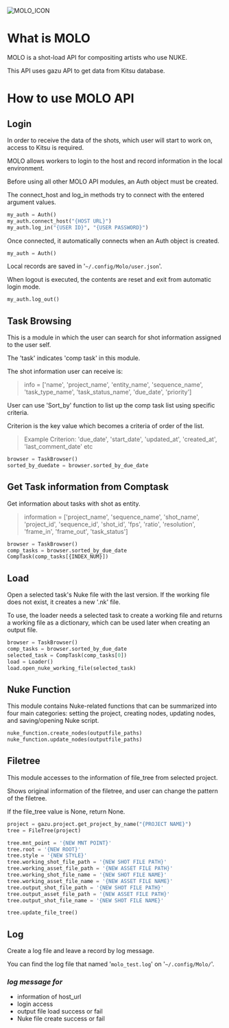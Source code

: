 ![MOLO_ICON](https://user-images.githubusercontent.com/122800378/230761283-a09ac809-43b8-4444-b7b7-85b1b5c461fc.png)


# What is MOLO

MOLO is a shot-load API for compositing artists who use NUKE.

This API uses gazu API to get data from Kitsu database.

# **How to use MOLO API**

## Login

In order to receive the data of the shots, which user will start to work on, access to Kitsu is required.

MOLO allows workers to login to the host and record information in the local environment.

Before using all other MOLO API modules, an Auth object must be created.

The connect_host and log_in methods try to connect with the entered argument values.

```python
my_auth = Auth()
my_auth.connect_host("{HOST URL}")
my_auth.log_in("{USER ID}", "{USER PASSWORD}")
```

Once connected, it automatically connects when an Auth object is created.

```python
my_auth = Auth()
```

Local records are saved in '`~/.config/Molo/user.json`'.

When logout is executed, the contents are reset and exit from automatic login mode.

```python
my_auth.log_out()
```

## Task Browsing

This is a module in which the user can search for shot information assigned to the user self.

The 'task' indicates 'comp task' in this module.

The shot information user can receive is:

> info = ['name', 'project_name', 'entity_name', 'sequence_name', 'task_type_name', 'task_status_name', 'due_date', 'priority']
> 

User can use 'Sort_by' function to list up the comp task list using specific criteria.

Criterion is the key value which becomes a criteria of order of the list.

> Example Criterion: 'due_date', 'start_date', 'updated_at', 'created_at', 'last_comment_date' etc
> 

```python
browser = TaskBrowser()
sorted_by_duedate = browser.sorted_by_due_date
```

## Get Task information from Comptask

Get information about tasks with shot as entity.

> information = ['project_name', 'sequence_name', 'shot_name', 'project_id', 'sequence_id', 'shot_id', 'fps', 'ratio', 'resolution', 'frame_in', 'frame_out', 'task_status']
> 

```python
browser = TaskBrowser()
comp_tasks = browser.sorted_by_due_date
CompTask(comp_tasks[{INDEX_NUM}])
```

## Load

Open a selected task's Nuke file with the last version. If the working file does not exist, it creates a new '.nk' file.

To use, the loader needs a selected task to create a working file and returns a working file as a dictionary,
which can be used later when creating an output file.

```python
browser = TaskBrowser()
comp_tasks = browser.sorted_by_due_date
selected_task = CompTask(comp_tasks[0])
load = Loader()
load.open_nuke_working_file(selected_task)
```

## Nuke Function

This module contains Nuke-related functions that can be summarized into four main categories:
setting the project, creating nodes, updating nodes, and saving/opening Nuke script.

```python
nuke_function.create_nodes(outputfile_paths)
nuke_function.update_nodes(outputfile_paths)
```

## Filetree

This module accesses to the information of file_tree from selected project.

Shows original information of the filetree, and user can change the pattern of the filetree.

If the file_tree value is None, return None.

```python
project = gazu.project.get_project_by_name("{PROJECT NAME}")
tree = FileTree(project)

tree.mnt_point = '{NEW MNT POINT}'
tree.root = '{NEW ROOT}'
tree.style = '{NEW STYLE}'
tree.working_shot_file_path = '{NEW SHOT FILE PATH}'
tree.working_asset_file_path = '{NEW ASSET FILE PATH}'
tree.working_shot_file_name = '{NEW SHOT FILE NAME}'
tree.working_asset_file_name = '{NEW ASSET FILE NAME}'
tree.output_shot_file_path = '{NEW SHOT FILE PATH}'
tree.output_asset_file_path = '{NEW ASSET FILE PATH}'
tree.output_shot_file_name = '{NEW SHOT FILE NAME}'

tree.update_file_tree()
```

## Log

Create a log file and leave a record by log message.

You can find the log file that named '`molo_test.log`' on '`~/.config/Molo/`'.

### *log message for*

- information of host_url
- login access
- output file load success or fail
- Nuke file create success or fail

